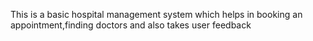 This is a basic hospital management system which helps in booking an appointment,finding doctors and also takes user feedback
